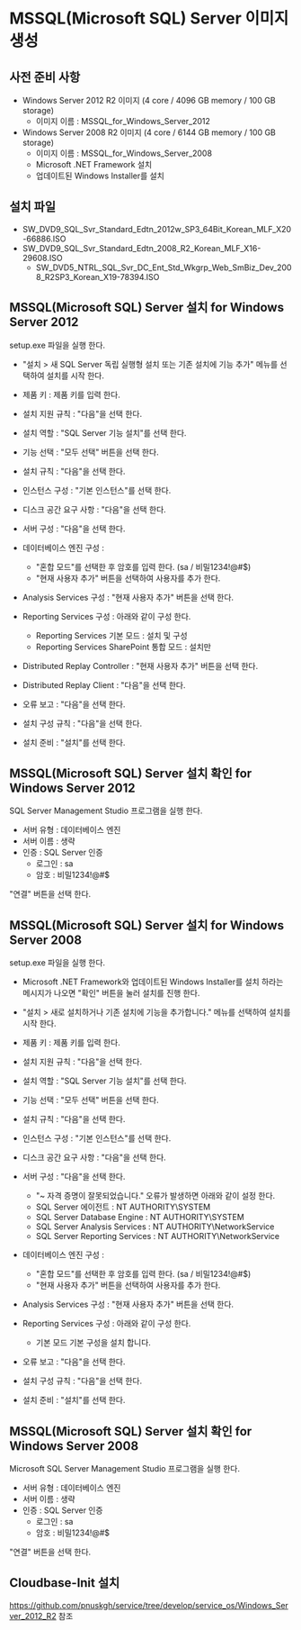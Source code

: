 # MSSQL(Microsoft SQL) Server 이미지 생성

## 사전 준비 사항

* Windows Server 2012 R2 이미지 (4 core / 4096 GB memory / 100 GB storage)
  * 이미지 이름 : MSSQL_for_Windows_Server_2012
* Windows Server 2008 R2 이미지 (4 core / 6144 GB memory / 100 GB storage)
  * 이미지 이름 : MSSQL_for_Windows_Server_2008
  * Microsoft .NET Framework 설치
  * 업데이트된 Windows Installer를 설치

## 설치 파일

* SW_DVD9_SQL_Svr_Standard_Edtn_2012w_SP3_64Bit_Korean_MLF_X20-66886.ISO
* SW_DVD9_SQL_Svr_Standard_Edtn_2008_R2_Korean_MLF_X16-29608.ISO
  * SW_DVD5_NTRL_SQL_Svr_DC_Ent_Std_Wkgrp_Web_SmBiz_Dev_2008_R2SP3_Korean_X19-78394.ISO

## MSSQL(Microsoft SQL) Server 설치 for Windows Server 2012

setup.exe 파일을 실행 한다.  

* "설치 > 새 SQL Server 독립 실행형 설치 또는 기존 설치에 기능 추가" 메뉴를 선택하여 설치를 시작 한다.  
* 제품 키 : 제품 키를 입력 한다.

* 설치 지원 규칙 : "다음"을 선택 한다.
* 설치 역할 : "SQL Server 기능 설치"를 선택 한다.  
* 기능 선택 : "모두 선택" 버튼을 선택 한다.  
* 설치 규칙 : "다음"을 선택 한다.
* 인스턴스 구성 : "기본 인스턴스"를 선택 한다.  
* 디스크 공간 요구 사항 : "다음"을 선택 한다.
* 서버 구성 : "다음"을 선택 한다.
* 데이터베이스 엔진 구성 :
  * "혼합 모드"를 선택한 후 암호를 입력 한다. (sa / 비밀1234!@#$)
  * "현재 사용자 추가" 버튼을 선택하여 사용자를 추가 한다.
* Analysis Services 구성 : "현재 사용자 추가" 버튼을 선택 한다.
* Reporting Services 구성 : 아래와 같이 구성 한다.
  * Reporting Services 기본 모드 : 설치 및 구성
  * Reporting Services SharePoint 통합 모드 : 설치만
* Distributed Replay Controller : "현재 사용자 추가" 버튼을 선택 한다.
* Distributed Replay Client : "다음"을 선택 한다.
* 오류 보고 : "다음"을 선택 한다.
* 설치 구성 규칙 : "다음"을 선택 한다.
* 설치 준비 : "설치"를 선택 한다.

## MSSQL(Microsoft SQL) Server 설치 확인 for Windows Server 2012

SQL Server Management Studio 프로그램을 실행 한다.
* 서버 유형 : 데이터베이스 엔진
* 서버 이름 : 생략
* 인증 : SQL Server 인증
  * 로그인 : sa
  * 암호 : 비밀1234!@#$

"연결" 버튼을 선택 한다.

## MSSQL(Microsoft SQL) Server 설치 for Windows Server 2008

setup.exe 파일을 실행 한다.

* Microsoft .NET Framework와 업데이트된 Windows Installer를 설치 하라는 메시지가 나오면 "확인" 버튼을 눌러 설치를 진행 한다.

* "설치 > 새로 설치하거나 기존 설치에 기능을 추가합니다." 메뉴를 선택하여 설치를 시작 한다.
* 제품 키 : 제품 키를 입력 한다.

* 설치 지원 규칙 : "다음"을 선택 한다.
* 설치 역할 : "SQL Server 기능 설치"를 선택 한다.
* 기능 선택 : "모두 선택" 버튼을 선택 한다.
* 설치 규칙 : "다음"을 선택 한다.
* 인스턴스 구성 : "기본 인스턴스"를 선택 한다.
* 디스크 공간 요구 사항 : "다음"을 선택 한다.
* 서버 구성 : "다음"을 선택 한다.
  * "~ 자격 증명이 잘못되었습니다." 오류가 발생하면 아래와 같이 설정 한다.
  * SQL Server 에이전트 : NT AUTHORITY\SYSTEM
  * SQL Server Database Engine : NT AUTHORITY\SYSTEM
  * SQL Server Analysis Services : NT AUTHORITY\NetworkService
  * SQL Server Reporting Services : NT AUTHORITY\NetworkService
* 데이터베이스 엔진 구성 :
  * "혼합 모드"를 선택한 후 암호를 입력 한다. (sa / 비밀1234!@#$)
  * "현재 사용자 추가" 버튼을 선택하여 사용자를 추가 한다.
* Analysis Services 구성 : "현재 사용자 추가" 버튼을 선택 한다.
* Reporting Services 구성 : 아래와 같이 구성 한다.
  * 기본 모드 기본 구성을 설치 합니다.
* 오류 보고 : "다음"을 선택 한다.
* 설치 구성 규칙 : "다음"을 선택 한다.
* 설치 준비 : "설치"를 선택 한다.

## MSSQL(Microsoft SQL) Server 설치 확인 for Windows Server 2008

Microsoft SQL Server Management Studio 프로그램을 실행 한다.
* 서버 유형 : 데이터베이스 엔진
* 서버 이름 : 생략
* 인증 : SQL Server 인증
  * 로그인 : sa
  * 암호 : 비밀1234!@#$

"연결" 버튼을 선택 한다.

## Cloudbase-Init 설치

https://github.com/pnuskgh/service/tree/develop/service_os/Windows_Server_2012_R2 참조

